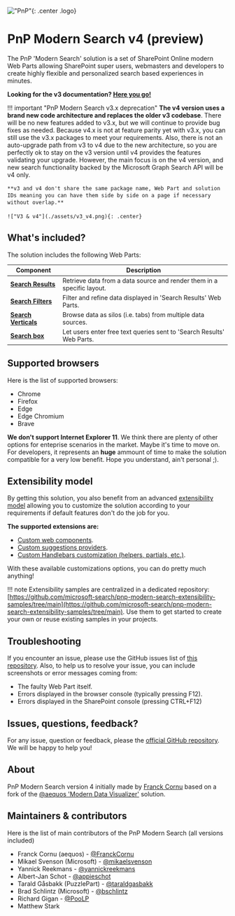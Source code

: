 !["PnP"](https://pnp.github.io/images/hero-parker-p-1080.png){: .center .logo}

# PnP Modern Search v4 (preview)

The PnP 'Modern Search' solution is a set of SharePoint Online modern Web Parts allowing SharePoint super users, webmasters and developers to create highly flexible and personalized search based experiences in minutes.

**Looking for the v3 documentation? [Here you go!](./v3/index.md)**

!!! important "PnP Modern Search v3.x deprecation"
    **The v4 version uses a brand new code architecture and replaces the older v3 codebase**. There will be no new features added to v3.x, but we will continue to
    provide bug fixes as needed. Because v4.x is not at feature parity yet with v3.x, you can still use the v3.x packages to meet your requirements. Also, there is not an
    auto-upgrade path from v3 to v4 due to the new architecture, so you are perfectly ok
    to stay on the v3 version until v4 provides the features validating your upgrade.
    However, the main focus is on the v4 version, and new search functionality backed by the Microsoft Graph Search API will be v4 only.

    **v3 and v4 don't share the same package name, Web Part and solution IDs meaning you can have them side by side on a page if necessary without overlap.**
    
    !["V3 & v4"](./assets/v3_v4.png){: .center}

## What's included?

The solution includes the following Web Parts:

| Component | Description |
| --------- | ----------- |
| **[Search Results](./usage/search-results/index.md)** | Retrieve data from a data source and render them in a specific layout.
| **[Search Filters](./usage/search-filters/index.md)** | Filter and refine data displayed in 'Search Results' Web Parts.
| **[Search Verticals](./usage/search-verticals/index.md)** | Browse data as silos (i.e. tabs) from multiple data sources.
| **[Search box](./usage/search-box/index.md)** | Let users enter free text queries sent to 'Search Results' Web Parts.

## Supported browsers

Here is the list of supported browsers:

- Chrome
- Firefox
- Edge
- Edge Chromium
- Brave

**We don't support Internet Explorer 11**. We think there are plenty of other options for enteprise scenarios in the market. Maybe it's time to move on. For developers, it represents an **huge** ammount of time to make the solution compatible for a very low benefit. Hope you understand, ain't personal ;).

## Extensibility model

By getting this solution, you also benefit from an advanced [extensibility model](./extensibility/index.md) allowing you to customize the solution according to your requirements if default features don't do the job for you. 

**The supported extensions are:**

- [Custom web components](./extensibility/custom_web_component.md).
- [Custom suggestions providers](./extensibility/custom_suggestions_provider.md).
- [Custom Handlebars customization (helpers, partials, etc.)](./extensibility/handlebars_customizations.md).

With these available customizations options, you can do pretty much anything!

!!! note
    Extensibility samples are centralized in a dedicated repository: [https://github.com/microsoft-search/pnp-modern-search-extensibility-samples/tree/main](https://github.com/microsoft-search/pnp-modern-search-extensibility-samples/tree/main). Use them to get started to create your own or reuse existing samples in your projects.

## Troubleshooting

If you encounter an issue, please use the GitHub issues list of [this repository](https://github.com/microsoft-search/pnp-modern-search/issues). Also, to help us to resolve your issue, you can include screenshots or error messages coming from:

- The faulty Web Part itself. 
- Errors displayed in the browser console (typically pressing F12).
- Errors displayed in the SharePoint console (pressing CTRL+F12)

## Issues, questions, feedback?

For any issue, question or feedback, please the [official GitHub repository](https://github.com/microsoft-search/pnp-modern-search/issues). We will be happy to help you!

## About

PnP Modern Search version 4 initially made by [Franck Cornu](https://twitter.com/FranckCornu) based on a fork of the [@aequos 'Modern Data Visualizer'](https://www.aequos.ca/) solution.

## Maintainers & contributors

Here is the list of main contributors of the PnP Modern Search (all versions included)

- Franck Cornu (aequos) - [@FranckCornu](http://www.twitter.com/FranckCornu)
- Mikael Svenson (Microsoft) - [@mikaelsvenson](http://www.twitter.com/mikaelsvenson)
- Yannick Reekmans - [@yannickreekmans](https://twitter.com/yannickreekmans)
- Albert-Jan Schot - [@appieschot](https://twitter.com/appieschot)
- Tarald Gåsbakk (PuzzlePart) - [@taraldgasbakk](https://twitter.com/Taraldgasbakk)
- Brad Schlintz (Microsoft) - [@bschlintz](https://twitter.com/bschlintz)
- Richard Gigan - [@PooLP](https://twitter.com/PooLP)
- Matthew Stark
